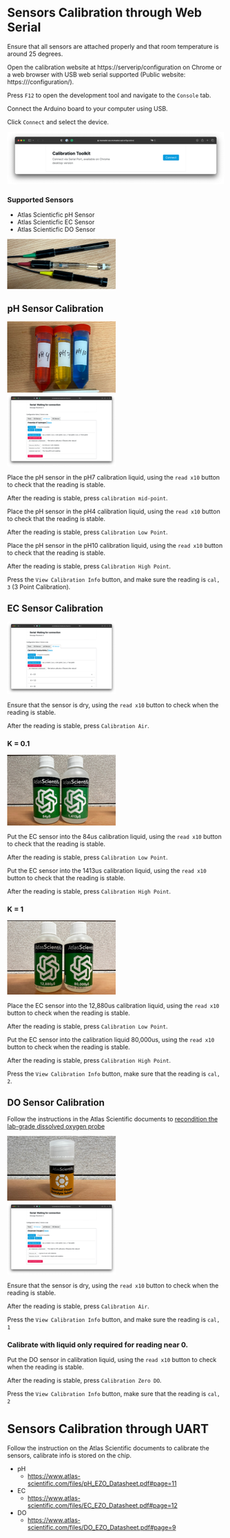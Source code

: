 # Sensors Calibration through Web Serial

Ensure that all sensors are attached properly and that room temperature is around 25 degrees.

Open the calibration website at https://serverip/configuration on Chrome or a web browser with USB web serial supported (Public website: https://<RETRACTED>/configuration/).

Press `F12` to open the development tool and navigate to the `Console` tab.

Connect the Arduino board to your computer using USB.

Click `Connect` and select the device.

<img src="/Documentation/Pictures/calibrate/Screenshot2023-05-29at2.31.41PM.png">

### Supported Sensors

- Atlas Scienticfic pH Sensor
- Atlas Scienticfic EC Sensor
- Atlas Scienticfic DO Sensor

<img src="/Documentation/Pictures/calibrate/IMG_3448.jpg" width="50%">

## pH Sensor Calibration

<img src="/Documentation/Pictures/calibrate/IMG_3443.jpg" width="50%">

<img src="/Documentation/Pictures/calibrate/Screenshot2023-05-29at2.31.22PM.png" width="50%">

Place the pH sensor in the pH7 calibration liquid, using the `read x10` button to check that the reading is stable.

After the reading is stable, press `calibration mid-point`.

Place the pH sensor in the pH4 calibration liquid, using the `read x10` button to check that the reading is stable.

After the reading is stable, press `Calibration Low Point`.

Place the pH sensor in the pH10 calibration liquid, using the `read x10` button to check that the reading is stable.

After the reading is stable, press `Calibration High Point`.

Press the `View Calibration Info` button, and make sure the reading is `cal, 3` (3 Point Calibration).

## EC Sensor Calibration

<img src="/Documentation/Pictures/calibrate/Screenshot2023-05-29at2.31.24PM.png" width="50%">

Ensure that the sensor is dry, using the `read x10` button to check when the reading is stable.

After the reading is stable, press `Calibration Air`.

### K = 0.1

<img src="/Documentation/Pictures/calibrate/IMG_3445.jpg" width="50%">

Put the EC sensor into the 84us calibration liquid, using the `read x10` button to check that the reading is stable.

After the reading is stable, press `Calibration Low Point`.

Put the EC sensor into the 1413us calibration liquid, using the `read x10` button to check that the reading is stable.

After the reading is stable, press `Calibration High Point`.

### K = 1

<img src="/Documentation/Pictures/calibrate/IMG_3446.jpg" width="50%">

Place the EC sensor into the 12,880us calibration liquid, using the `read x10` button to check when the reading is stable.

After the reading is stable, press `Calibration Low Point`.

Put the EC sensor into the calibration liquid 80,000us, using the `read x10` button to check when the reading is stable.

After the reading is stable, press `Calibration High Point`.

Press the `View Calibration Info` button, make sure that the reading is `cal, 2`.

## DO Sensor Calibration

Follow the instructions in the Atlas Scientific documents to [recondition the lab-grade dissolved oxygen probe](https://files.atlas-scientific.com/LG_DO_probe.pdf#page=9)

<img src="/Documentation/Pictures/calibrate/IMG_3444.jpg" width="50%">

<img src="/Documentation/Pictures/calibrate/Screenshot2023-05-29at2.31.18PM.png" width="50%">

Ensure that the sensor is dry, using the `read x10` button to check when the reading is stable.

After the reading is stable, press `Calibration Air`.

Press the `View Calibration Info` button, and make sure the reading is `cal, 1`

### Calibrate with liquid only required for reading near 0.

Put the DO sensor in calibration liquid, using the `read x10` button to check when the reading is stable.

After the reading is stable, press `Calibration Zero DO`.

Press the `View Calibration Info` button, make sure that the reading is `cal, 2`

# Sensors Calibration through UART

Follow the instruction on the Atlas Scientific documents to calibrate the sensors, calibrate info is stored on the chip.

- pH
	- https://www.atlas-scientific.com/files/pH_EZO_Datasheet.pdf#page=11
- EC
	- https://www.atlas-scientific.com/files/EC_EZO_Datasheet.pdf#page=12
- DO
	- https://www.atlas-scientific.com/files/DO_EZO_Datasheet.pdf#page=9
